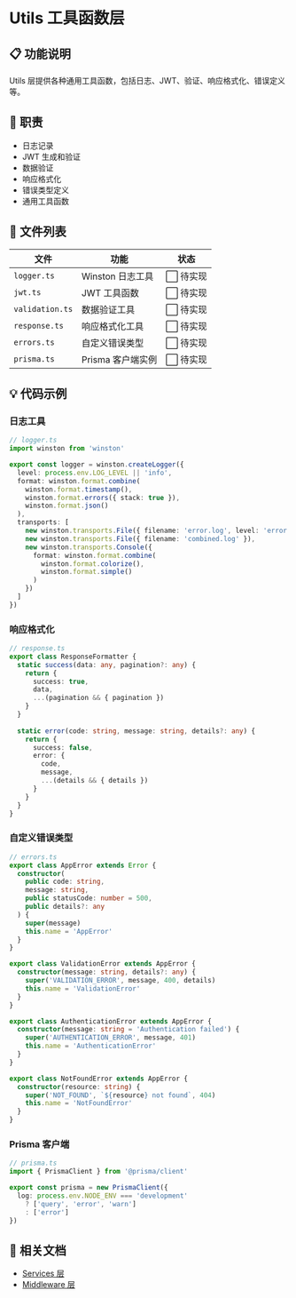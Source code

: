 # Utils 工具函数层

## 📋 功能说明

Utils 层提供各种通用工具函数，包括日志、JWT、验证、响应格式化、错误定义等。

## 🎯 职责

- 日志记录
- JWT 生成和验证
- 数据验证
- 响应格式化
- 错误类型定义
- 通用工具函数

## 📁 文件列表

| 文件 | 功能 | 状态 |
|------|------|------|
| `logger.ts` | Winston 日志工具 | ⬜ 待实现 |
| `jwt.ts` | JWT 工具函数 | ⬜ 待实现 |
| `validation.ts` | 数据验证工具 | ⬜ 待实现 |
| `response.ts` | 响应格式化工具 | ⬜ 待实现 |
| `errors.ts` | 自定义错误类型 | ⬜ 待实现 |
| `prisma.ts` | Prisma 客户端实例 | ⬜ 待实现 |

## 💡 代码示例

### 日志工具

```typescript
// logger.ts
import winston from 'winston'

export const logger = winston.createLogger({
  level: process.env.LOG_LEVEL || 'info',
  format: winston.format.combine(
    winston.format.timestamp(),
    winston.format.errors({ stack: true }),
    winston.format.json()
  ),
  transports: [
    new winston.transports.File({ filename: 'error.log', level: 'error' }),
    new winston.transports.File({ filename: 'combined.log' }),
    new winston.transports.Console({
      format: winston.format.combine(
        winston.format.colorize(),
        winston.format.simple()
      )
    })
  ]
})
```

### 响应格式化

```typescript
// response.ts
export class ResponseFormatter {
  static success(data: any, pagination?: any) {
    return {
      success: true,
      data,
      ...(pagination && { pagination })
    }
  }
  
  static error(code: string, message: string, details?: any) {
    return {
      success: false,
      error: {
        code,
        message,
        ...(details && { details })
      }
    }
  }
}
```

### 自定义错误类型

```typescript
// errors.ts
export class AppError extends Error {
  constructor(
    public code: string,
    message: string,
    public statusCode: number = 500,
    public details?: any
  ) {
    super(message)
    this.name = 'AppError'
  }
}

export class ValidationError extends AppError {
  constructor(message: string, details?: any) {
    super('VALIDATION_ERROR', message, 400, details)
    this.name = 'ValidationError'
  }
}

export class AuthenticationError extends AppError {
  constructor(message: string = 'Authentication failed') {
    super('AUTHENTICATION_ERROR', message, 401)
    this.name = 'AuthenticationError'
  }
}

export class NotFoundError extends AppError {
  constructor(resource: string) {
    super('NOT_FOUND', `${resource} not found`, 404)
    this.name = 'NotFoundError'
  }
}
```

### Prisma 客户端

```typescript
// prisma.ts
import { PrismaClient } from '@prisma/client'

export const prisma = new PrismaClient({
  log: process.env.NODE_ENV === 'development' 
    ? ['query', 'error', 'warn'] 
    : ['error']
})
```

## 🔗 相关文档

- [Services 层](../services/README.md)
- [Middleware 层](../middleware/README.md)

